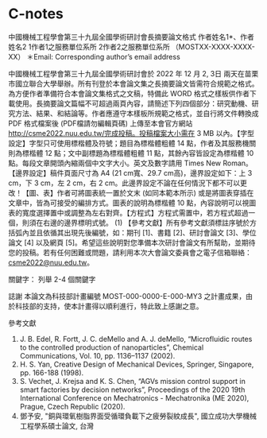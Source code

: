 # C-notes
中國機械工程學會第三十九屆全國學術研討會長摘要論文格式
作者姓名1*、作者姓名2
1作者1之服務單位系所
2作者2之服務單位系所
（MOSTXX-XXXX-XXXX-XX）
＊Email: Corresponding author’s email address
 
                  
中國機械工程學會第三十九屆全國學術研討會於 2022 年 12 月 2, 3日 兩天在苗栗市國立聯合大學舉辦。所有刊登於本會論文集之長摘要論文皆需符合規範之格式。為方便作者準備符合本會論文集格式之文稿，特備此 WORD 格式之樣板供作者下載使用。長摘要論文篇幅不可超過兩頁內容，請簡述下列四個部分：研究動機、研究方法、結果、和結論等。作者應遵守本樣板所規範之格式，並自行將文件轉換成 PDF 格式檔案後 (PDF檔請勿編輯頁碼) 上傳至本會官方網站 http://csme2022.nuu.edu.tw/完成投稿。投稿檔案大小需在 3 MB 以內。【字型設定】字型只可使用標楷體及符號；題目為標楷體粗體 14 點，作者及其服務機關則為標楷體 12 點；文中副標題為標楷體粗體 11 點，其餘內容皆設定為標楷體 10 點。每段文章開頭內縮兩個中文字大小。英文及數字請用 Times New Roman。【邊界設定】稿件頁面尺寸為 A4 (21 cm寬、29.7 cm高)，邊界設定如下：上 3 cm，下 3 cm，左 2 cm，右 2 cm。此邊界設定不論在任何情況下都不可以更改！【圖、表】作者可將圖表統一置於文末 (如同本範本所示) 或是將圖表穿插在文章中，皆為可接受的編排方式。圖表的說明為標楷體 10 點，內容說明可以視圖表的寬度選擇置中或調整為左右對齊。【方程式】方程式需置中，若方程式超過一個，則須在右邊的邊界標明式號。
                                                           (1)
【參考文獻】所有參考文獻須標註序號於方括弧內並且依循其出現先後編號，如：期刊 [1]、書籍 [2]、研討會論文 [3]、學位論文 [4] 以及網頁 [5]。希望這些說明對您準備本次研討會論文有所幫助，並期待您的投稿。若有任何困難或問題，請利用本次大會論文委員會之電子信箱聯絡：csme2022@nuu.edu.tw。

關鍵字： 列舉 2-4 個關鍵字

誌謝
本論文為科技部計畫編號 MOST-000-0000-E-000-MY3 之計畫成果，由於科技部的支持，使本計畫得以順利進行，特此致上感謝之意。


參考文獻
1.	J. B. Edel, R. Fortt, J. C. deMello and A. J. deMello, “Microfluidic routes to the controlled production of nanoparticles”, Chemical Communications, Vol. 10, pp. 1136–1137 (2002).
2.	H. S. Yan, Creative Design of Mechanical Devices, Springer, Singapore, pp. 166-188 (1998).
3.	S. Vechet, J. Krejsa and K. S. Chen, “AGVs mission control support in smart factories by decision networks”, Proceedings of the 2020 19th International Conference on Mechatronics - Mechatronika (ME 2020), Prague, Czech Republic (2020).
4.	鄧予安, "銅與環氧樹脂界面受循環負載下之疲勞裂紋成長", 國立成功大學機械工程學系碩士論文, 台灣
